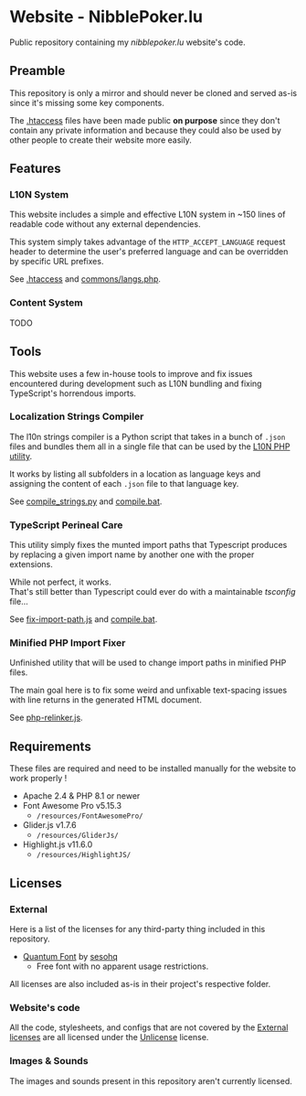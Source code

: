 # Website - NibblePoker.lu
Public repository containing my *nibblepoker.lu* website's code.


## Preamble
This repository is only a mirror and should never be cloned and served as-is since it's missing some
key components.

The [.htaccess](.htaccess) files have been made public **on purpose** since they don't contain any
private information and because they could also be used by other people to create their website more easily.<br>


## Features

### L10N System
This website includes a simple and effective L10N system in ~150 lines of readable code without any
external dependencies.

This system simply takes advantage of the `HTTP_ACCEPT_LANGUAGE` request header to determine the
user's preferred language and can be overridden by specific URL prefixes.

See [.htaccess](.htaccess) and [commons/langs.php](commons/langs.php).

### Content System
TODO



## Tools
This website uses a few in-house tools to improve and fix issues encountered during development such as L10N
bundling and fixing TypeScript's horrendous imports.

### Localization Strings Compiler
The l10n strings compiler is a Python script that takes in a bunch of `.json` files and bundles them all
in a single file that can be used by the [L10N PHP utility](commons/langs.php).

It works by listing all subfolders in a location as language keys and assigning the content of each `.json`
file to that language key.

See [compile_strings.py](compile_strings.py) and [compile.bat](compile.bat).

### TypeScript Perineal Care
This utility simply fixes the munted import paths that Typescript produces by replacing a given import name by
another one with the proper extensions.

While not perfect, it works.<br>
That's still better than Typescript could ever do with a maintainable *tsconfig* file...

See [fix-import-path.js](fix-import-path.js) and [compile.bat](compile.bat).

### Minified PHP Import Fixer
Unfinished utility that will be used to change import paths in minified PHP files.

The main goal here is to fix some weird and unfixable text-spacing issues with line returns in the
generated HTML document.

See [php-relinker.js](php-relinker.js).


## Requirements
These files are required and need to be installed manually for the website to work properly !

* Apache 2.4 & PHP 8.1 or newer
* Font Awesome Pro v5.15.3
    * `/resources/FontAwesomePro/`
* Glider.js v1.7.6
  * `/resources/GliderJs/`
* Highlight.js v11.6.0
  * `/resources/HighlightJS/`


## Licenses

### External
Here is a list of the licenses for any third-party thing included in this repository.

* [Quantum Font](https://sesohq.sellfy.store/p/3enu/) by [sesohq](https://www.sesohq.com/)
  * Free font with no apparent usage restrictions.

All licenses are also included as-is in their project's respective folder.

### Website's code
All the code, stylesheets, and configs that are not covered by the [External licenses](#external) are all 
licensed under the [Unlicense](LICENSE) license.

### Images & Sounds
The images and sounds present in this repository aren't currently licensed.
